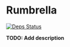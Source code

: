 # Rumbrella
[![Deps Status](https://beta.hexfaktor.org/badge/all/github/Sanchos01/rumbl.svg)](https://beta.hexfaktor.org/github/Sanchos01/rumbl)

**TODO: Add description**

